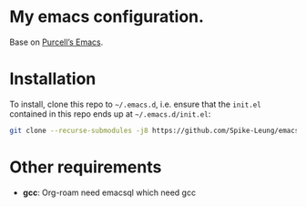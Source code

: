 # My emacs configuration.

Base on [Purcell’s Emacs](https://github.com/purcell/emacs.d).

# Installation
To install, clone this repo to `~/.emacs.d`, i.e. ensure that the `init.el` contained in this repo ends up at `~/.emacs.d/init.el`:

```bash
git clone --recurse-submodules -j8 https://github.com/Spike-Leung/emacs.d.git ~/.emacs.d
```

# Other requirements
  - **gcc**: Org-roam need emacsql which need gcc


